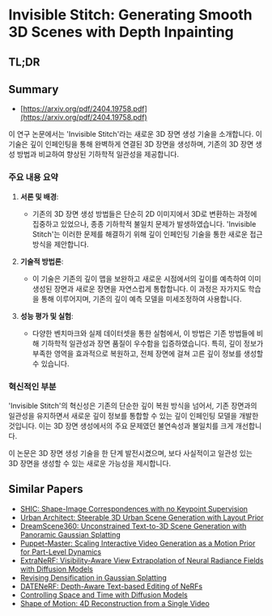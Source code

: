 # Invisible Stitch: Generating Smooth 3D Scenes with Depth Inpainting
## TL;DR
## Summary
- [https://arxiv.org/pdf/2404.19758.pdf](https://arxiv.org/pdf/2404.19758.pdf)

이 연구 논문에서는 'Invisible Stitch'라는 새로운 3D 장면 생성 기술을 소개합니다. 이 기술은 깊이 인페인팅을 통해 완벽하게 연결된 3D 장면을 생성하며, 기존의 3D 장면 생성 방법과 비교하여 향상된 기하학적 일관성을 제공합니다.

### 주요 내용 요약

1. **서론 및 배경**:
   - 기존의 3D 장면 생성 방법들은 단순히 2D 이미지에서 3D로 변환하는 과정에 집중하고 있었으나, 종종 기하학적 불일치 문제가 발생하였습니다. 'Invisible Stitch'는 이러한 문제를 해결하기 위해 깊이 인페인팅 기술을 통한 새로운 접근 방식을 제안합니다.

2. **기술적 방법론**:
   - 이 기술은 기존의 깊이 맵을 보완하고 새로운 시점에서의 깊이를 예측하여 이미 생성된 장면과 새로운 장면을 자연스럽게 통합합니다. 이 과정은 자가지도 학습을 통해 이루어지며, 기존의 깊이 예측 모델을 미세조정하여 사용합니다.

3. **성능 평가 및 실험**:
   - 다양한 벤치마크와 실제 데이터셋을 통한 실험에서, 이 방법은 기존 방법들에 비해 기하학적 일관성과 장면 품질이 우수함을 입증하였습니다. 특히, 깊이 정보가 부족한 영역을 효과적으로 복원하고, 전체 장면에 걸쳐 고른 깊이 정보를 생성할 수 있습니다.

### 혁신적인 부분
'Invisible Stitch'의 혁신성은 기존의 단순한 깊이 복원 방식을 넘어서, 기존 장면과의 일관성을 유지하면서 새로운 깊이 정보를 통합할 수 있는 깊이 인페인팅 모델을 개발한 것입니다. 이는 3D 장면 생성에서의 주요 문제였던 불연속성과 불일치를 크게 개선합니다.

이 논문은 3D 장면 생성 기술을 한 단계 발전시켰으며, 보다 사실적이고 일관성 있는 3D 장면을 생성할 수 있는 새로운 가능성을 제시합니다.

## Similar Papers
- [SHIC: Shape-Image Correspondences with no Keypoint Supervision](2407.18907.md)
- [Urban Architect: Steerable 3D Urban Scene Generation with Layout Prior](2404.06780.md)
- [DreamScene360: Unconstrained Text-to-3D Scene Generation with Panoramic Gaussian Splatting](2404.06903.md)
- [Puppet-Master: Scaling Interactive Video Generation as a Motion Prior for Part-Level Dynamics](2408.04631.md)
- [ExtraNeRF: Visibility-Aware View Extrapolation of Neural Radiance Fields with Diffusion Models](2406.06133.md)
- [Revising Densification in Gaussian Splatting](2404.06109.md)
- [DATENeRF: Depth-Aware Text-based Editing of NeRFs](2404.04526.md)
- [Controlling Space and Time with Diffusion Models](2407.07860.md)
- [Shape of Motion: 4D Reconstruction from a Single Video](2407.13764.md)
